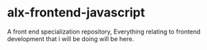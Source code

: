 # alx-frontend-javascript
A front end specialization repository, Everything relating to frontend development that i will be doing will be here. 
